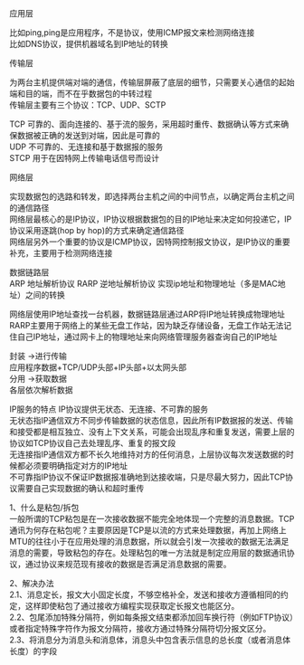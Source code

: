 应用层  

比如ping,ping是应用程序，不是协议，使用ICMP报文来检测网络连接  
比如DNS协议，提供机器域名到IP地址的转换  

传输层  

为两台主机提供端对端的通信，传输层屏蔽了底层的细节，只需要关心通信的起始端和目的端，而不在乎数据包的中转过程  
传输层主要有三个协议：TCP、UDP、SCTP  

TCP 可靠的、面向连接的、基于流的服务，采用超时重传、数据确认等方式来确保数据被正确的发送到对端，因此是可靠的  
UDP 不可靠的、无连接和基于数据报的服务  
STCP 用于在因特网上传输电话信号而设计  

网络层 

实现数据包的选路和转发，即选择两台主机之间的中间节点，以确定两台主机之间的通信路径  
网络层最核心的是IP协议，IP协议根据数据包的目的IP地址来决定如何投递它，IP协议采用逐跳(hop by hop)的方式来确定通信路径   
网络层另外一个重要的协议是ICMP协议，因特网控制报文协议，是IP协议的重要补充，主要用于检测网络连接  

数据链路层  
ARP 地址解析协议 RARP 逆地址解析协议  实现ip地址和物理地址（多是MAC地址）之间的转换   

网络层使用IP地址查找一台机器，数据链路层通过ARP将IP地址转换成物理地址
RARP主要用于网络上的某些无盘工作站，因为缺乏存储设备，无盘工作站无法记住自己IP地址，通过网卡上的物理地址来向网络管理服务器查询自己的IP地址  

封装  ->进行传输    
应用程序数据+TCP/UDP头部+IP头部+以太网头部  
分用  ->获取数据  
各层依次解析数据  

IP服务的特点 
IP协议提供无状态、无连接、不可靠的服务  
无状态指IP通信双方不同步传输数据的状态信息，因此所有IP数据报的发送、传输和接受都是相互独立、没有上下文关系，可能会出现乱序和重复发送，需要上层的协议如TCP协议自己去处理乱序、重复的报文段  
无连接指IP通信双方都不长久地维持对方的任何消息，上层协议每次发送数据的时候都必须要明确指定对方的IP地址  
不可靠指IP协议不保证IP数据报准确地到达接收端，只是尽最大努力，因此TCP协议需要自己实现数据的确认和超时重传  


1、什么是粘包/拆包  
一般所谓的TCP粘包是在一次接收数据不能完全地体现一个完整的消息数据。TCP通讯为何存在粘包呢？主要原因是TCP是以流的方式来处理数据，再加上网络上MTU的往往小于在应用处理的消息数据，所以就会引发一次接收的数据无法满足消息的需要，导致粘包的存在。处理粘包的唯一方法就是制定应用层的数据通讯协议，通过协议来规范现有接收的数据是否满足消息数据的需要。  

2、解决办法  
2.1、消息定长，报文大小固定长度，不够空格补全，发送和接收方遵循相同的约定，这样即使粘包了通过接收方编程实现获取定长报文也能区分。  
2.2、包尾添加特殊分隔符，例如每条报文结束都添加回车换行符（例如FTP协议）或者指定特殊字符作为报文分隔符，接收方通过特殊分隔符切分报文区分。  
2.3、将消息分为消息头和消息体，消息头中包含表示信息的总长度（或者消息体长度）的字段  
